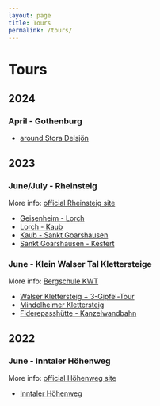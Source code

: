 ```yaml
---
layout: page
title: Tours
permalink: /tours/
---
```

<h1>Tours</h1>
<h2>2024</h2>
<h3>April - Gothenburg</h3>
<ul>
    <li><a href="./StoraDelsjön">around Stora Delsjön</a></li>
</ul>


<h2>2023</h2>
<h3>June/July - Rheinsteig</h3>
More info: <a href="https://www.rheinsteig.de/en/rheinsteig">official Rheinsteig site</a>
<ul>
    <li><a href="./Rheinsteig Geisenheim-Lorch">Geisenheim - Lorch</a></li>
    <li><a href="./Rheinsteig Lorch-Kaub">Lorch - Kaub</a></li>
    <li><a href="./Rheinsteig Kaub - Sankt Goarshausen">Kaub - Sankt Goarshausen</a></li>
    <li><a href="./Rheinsteig Sankt Goarshausen - Kestert">Sankt Goarshausen - Kestert</a></li>
</ul>
<h3>June - Klein Walser Tal Klettersteige</h3>
More info: <a href="https://bergschule.at/klettersteige-kleinwalsertal-tour-8B3F1165-B60E-F59D-E0AB-F59E63D8722D">Bergschule KWT</a>
<ul>
    <li><a href="./Walser Klettersteig & 3-Gipfel-Tour">Walser Klettersteig + 3-Gipfel-Tour</a></li>
    <li><a href="./Mindelheimer Klettersteig & Krumbacher Höhenweg">Mindelheimer Klettersteig</a></li>
    <li><a href="./Von der Fiderepasshütte zur Bergstation der Kanzelwandbahn">Fiderepasshütte - Kanzelwandbahn</a></li>
</ul>
<h2>2022</h2>
<h3>June - Inntaler Höhenweg</h3>
More info: <a href="https://www.tyrol.com/things-to-do/sports/hiking/hiking-tours/a-inn-valley-high-trail">official Höhenweg site</a>
<ul>
    <li><a href="./Inntaler Höhenweg, 2022">Inntaler Höhenweg</a></li>
</ul>
